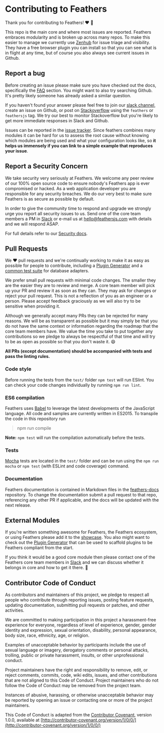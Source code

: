 # Contributing to Feathers

Thank you for contributing to Feathers! :heart: :tada:

This repo is the main core and where most issues are reported. Feathers embraces modularity and is broken up across many repos. To make this easier to manage we currently use [Zenhub](https://www.zenhub.com/) for issue triage and visibility. They have a free browser plugin you can install so that you can see what is in flight at any time, but of course you also always see current issues in Github.

## Report a bug

Before creating an issue please make sure you have checked out the docs, specifically the [FAQ](https://docs.feathersjs.com/help/faq.html) section. You might want to also try searching Github. It's pretty likely someone has already asked a similar question.

If you haven't found your answer please feel free to join our [slack channel](http://slack.feathersjs.com), create an issue on Github, or post on [Stackoverflow](http://stackoverflow.com) using the `feathers` or `feathersjs` tag. We try our best to monitor Stackoverflow but you're likely to get more immediate responses in Slack and Github.

Issues can be reported in the [issue tracker](https://github.com/feathersjs/feathers/issues). Since feathers combines many modules it can be hard for us to assess the root cause without knowing which modules are being used and what your configuration looks like, so **it helps us immensely if you can link to a simple example that reproduces your issue**.

## Report a Security Concern

We take security very seriously at Feathers. We welcome any peer review of our 100% open source code to ensure nobody's Feathers app is ever compromised or hacked. As a web application developer you are responsible for any security breaches. We do our very best to make sure Feathers is as secure as possible by default.

In order to give the community time to respond and upgrade we strongly urge you report all security issues to us. Send one of the core team members a PM in [Slack](http://slack.feathersjs.com) or e-mail us at hello@feathersjs.com with details and we will respond ASAP.

For full details refer to our [Security docs](https://docs.feathersjs.com/SECURITY.html).

## Pull Requests

We :heart: pull requests and we're continually working to make it as easy as possible for people to contribute, including a [Plugin Generator](https://github.com/feathersjs/generator-feathers-plugin) and a [common test suite](https://github.com/feathersjs/feathers-service-tests) for database adapters.

We prefer small pull requests with minimal code changes. The smaller they are the easier they are to review and merge. A core team member will pick up your PR and review it as soon as they can. They may ask for changes or reject your pull request. This is not a reflection of you as an engineer or a person. Please accept feedback graciously as we will also try to be sensitive when providing it.

Although we generally accept many PRs they can be rejected for many reasons. We will be as transparent as possible but it may simply be that you do not have the same context or information regarding the roadmap that the core team members have. We value the time you take to put together any contributions so we pledge to always be respectful of that time and will try to be as open as possible so that you don't waste it. :smile:

**All PRs (except documentation) should be accompanied with tests and pass the linting rules.**

### Code style

Before running the tests from the `test/` folder `npm test` will run ESlint. You can check your code changes individually by running `npm run lint`.

### ES6 compilation

Feathers uses [Babel](https://babeljs.io/) to leverage the latest developments of the JavaScript language. All code and samples are currently written in ES2015. To transpile the code in this repository run

> npm run compile

**Note:** `npm test` will run the compilation automatically before the tests.

### Tests

[Mocha](http://mochajs.org/) tests are located in the `test/` folder and can be run using the `npm run mocha` or `npm test` (with ESLint and code coverage) command.

### Documentation

Feathers documentation is contained in Markdown files in the [feathers-docs](https://github.com/feathersjs/feathers-docs) repository. To change the documentation submit a pull request to that repo, referencing any other PR if applicable, and the docs will be updated with the next release.

## External Modules

If you're written something awesome for Feathers, the Feathers ecosystem, or using Feathers please add it to the [showcase](https://docs.feathersjs.com/why/showcase.html). You also might want to check out the [Plugin Generator](https://github.com/feathersjs/generator-feathers-plugin) that can be used to scaffold plugins to be Feathers compliant from the start.

If you think it would be a good core module then please contact one of the Feathers core team members in [Slack](http://slack.feathersjs.com) and we can discuss whether it belongs in core and how to get it there. :beers:

## Contributor Code of Conduct

As contributors and maintainers of this project, we pledge to respect all people who contribute through reporting issues, posting feature requests, updating documentation, submitting pull requests or patches, and other activities.

We are committed to making participation in this project a harassment-free experience for everyone, regardless of level of experience, gender, gender identity and expression, sexual orientation, disability, personal appearance, body size, race, ethnicity, age, or religion.

Examples of unacceptable behavior by participants include the use of sexual language or imagery, derogatory comments or personal attacks, trolling, public or private harassment, insults, or other unprofessional conduct.

Project maintainers have the right and responsibility to remove, edit, or reject comments, commits, code, wiki edits, issues, and other contributions that are not aligned to this Code of Conduct. Project maintainers who do not follow the Code of Conduct may be removed from the project team.

Instances of abusive, harassing, or otherwise unacceptable behavior may be reported by opening an issue or contacting one or more of the project maintainers.

This Code of Conduct is adapted from the [Contributor Covenant](http://contributor-covenant.org), version 1.0.0, available at [http://contributor-covenant.org/version/1/0/0/](http://contributor-covenant.org/version/1/0/0/)
